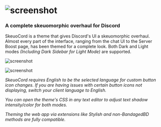 # ![screenshot](https://raw.githubusercontent.com/Marda33/SkeuoCord/master/updates/Logo%20with%20Icon.png)
### A complete skeuomorphic overhaul for Discord

SkeuoCord is a theme that gives Discord's UI a skeuomorphic overhaul. Almost every part of the interface, ranging from the chat UI to the Server Boost page, has been themed for a complete look. Both Dark and Light modes *(Including Dark Sidebar for Light Mode)* are supported. 

![screenshot](https://raw.githubusercontent.com/Marda33/SkeuoCord/master/Preview%20(Dark%20Mode).png)

![screenshot](https://raw.githubusercontent.com/Marda33/SkeuoCord/master/Preview%20(Light%20Mode).png)

*SkeuoCord requires English to be the selected language for custom button icon changes. If you are having issues with certain button icons not displaying, switch your client language to English.*

*You can open the theme's CSS in any text editor to adjust text shadow intensity/color for both modes.* 

*Theming the web app via extensions like Stylish and non-BandagedBD methods are fully compatible.*

